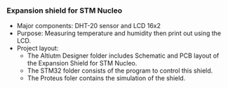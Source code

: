 ### Expansion shield for STM Nucleo
- Major components: DHT-20 sensor and LCD 16x2
- Purpose: Measuring temperature and humidity then print out using the LCD.
- Project layout:
  - The Altiutm Designer folder includes Schematic and PCB layout of the Expansion Shield for STM Nucleo.
  - The STM32 folder consists of the program to control this shield.
  - The Proteus foler contains the simulation of the shield.
